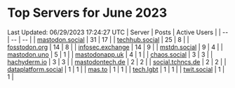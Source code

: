 # Top Servers for June 2023
Last Updated: 06/29/2023 17:24:27 UTC
| Server | Posts | Active Users |
| -- | -- | -- |
| [mastodon.social](https://mastodon.social/tags/PowerShell) | 31 | 17 |
| [techhub.social](https://techhub.social/tags/PowerShell) | 25 | 8 |
| [fosstodon.org](https://fosstodon.org/tags/PowerShell) | 14 | 8 |
| [infosec.exchange](https://infosec.exchange/tags/PowerShell) | 14 | 9 |
| [mstdn.social](https://mstdn.social/tags/PowerShell) | 9 | 4 |
| [mastodon.uno](https://mastodon.uno/tags/PowerShell) | 5 | 1 |
| [mastodonapp.uk](https://mastodonapp.uk/tags/PowerShell) | 4 | 1 |
| [chaos.social](https://chaos.social/tags/PowerShell) | 3 | 3 |
| [hachyderm.io](https://hachyderm.io/tags/PowerShell) | 3 | 3 |
| [mastodontech.de](https://mastodontech.de/tags/PowerShell) | 2 | 2 |
| [social.tchncs.de](https://social.tchncs.de/tags/PowerShell) | 2 | 2 |
| [dataplatform.social](https://dataplatform.social/tags/PowerShell) | 1 | 1 |
| [mas.to](https://mas.to/tags/PowerShell) | 1 | 1 |
| [tech.lgbt](https://tech.lgbt/tags/PowerShell) | 1 | 1 |
| [twit.social](https://twit.social/tags/PowerShell) | 1 | 1 |
